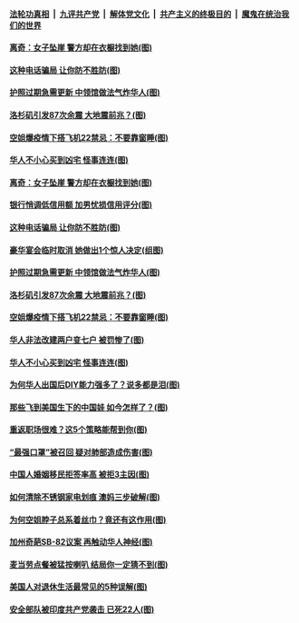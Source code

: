 ####  [法轮功真相](../../../../basic/blob/master/README.md?t=04092131) &nbsp;|&nbsp; [九评共产党](../../../../9ping.md/blob/master/README.md?t=04092131) &nbsp;|&nbsp; [解体党文化](../../../../jtdwh.md/blob/master/README.md?t=04092131)  &nbsp;|&nbsp; [共产主义的终极目的](../../../../gczydzjmd.md/blob/master/README.md?t=04092131) &nbsp;|&nbsp; [魔鬼在统治我们的世界](../../../../mgztzwmdsj.md/blob/master/README.md?t=04092131) 

#### [离奇：女子坠崖 警方却在衣橱找到她(图)](../pages/p3/968223.md?t=04092131) 

#### [这种电话骗局 让你防不胜防(图)](../pages/p3/968153.md?t=04092131) 

#### [护照过期急需更新 中领馆做法气炸华人(图)](../pages/p3/968131.md?t=04092131) 

#### [洛杉矶引发87次余震 大地震前兆？(图)](../pages/p3/968124.md?t=04092131) 

#### [空姐爆疫情下搭飞机22禁忌：不要靠窗睡(图)](../pages/p3/968051.md?t=04092131) 

#### [华人不小心买到凶宅 怪事连连(图)](../pages/p3/968031.md?t=04092131) 

#### [离奇：女子坠崖 警方却在衣橱找到她(图)](../pages/p3/968223.md?t=04092131) 

#### [银行悄调低信用额 加男忧损信用评分(图)](../pages/p3/968190.md?t=04092131) 

#### [这种电话骗局 让你防不胜防(图)](../pages/p3/968153.md?t=04092131) 

#### [豪华宴会临时取消 她做出1个惊人决定(组图)](../pages/p3/968168.md?t=04092131) 

#### [护照过期急需更新 中领馆做法气炸华人(图)](../pages/p3/968131.md?t=04092131) 

#### [洛杉矶引发87次余震 大地震前兆？(图)](../pages/p3/968124.md?t=04092131) 

#### [空姐爆疫情下搭飞机22禁忌：不要靠窗睡(图)](../pages/p3/968051.md?t=04092131) 

#### [华人非法改建两户变七户 被罚惨了(图)](../pages/p3/968027.md?t=04092131) 

#### [华人不小心买到凶宅 怪事连连(图)](../pages/p3/968031.md?t=04092131) 

#### [为何华人出国后DIY能力强多了？说多都是泪(图)](../pages/p3/968015.md?t=04092131) 

#### [那些飞到美国生下的中国娃 如今怎样了？(图)](../pages/p3/968011.md?t=04092131) 

#### [重返职场很难？这5个策略能帮到你(图)](../pages/p3/967975.md?t=04092131) 

#### [“最强口罩”被召回 疑对肺部造成伤害(图)](../pages/p3/967950.md?t=04092131) 

#### [中国人婚姻移民拒签率高 被拒3主因(图)](../pages/p3/967939.md?t=04092131) 

#### [如何清除不锈钢家电划痕 澳妈三步破解(图)](../pages/p3/967942.md?t=04092131) 

#### [为何空姐脖子总系着丝巾？竟还有这作用(图)](../pages/p3/967934.md?t=04092131) 

#### [加州奇葩SB-82议案 再触动华人神经(图)](../pages/p3/967925.md?t=04092131) 

#### [麦当劳点餐被猛按喇叭 结局你一定猜不到(图)](../pages/p3/967866.md?t=04092131) 

#### [美国人对退休生活最常见的5种误解(图)](../pages/p3/967855.md?t=04092131) 

#### [安全部队被印度共产党袭击 已死22人(图)](../pages/p3/967850.md?t=04092131) 

